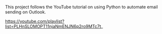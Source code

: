 This project follows the YouTube tutorial on using Python to automate email sending on Outlook.

https://youtube.com/playlist?list=PLHnSLOMOPT11njaNmENJN6p2ro9MTc7t_